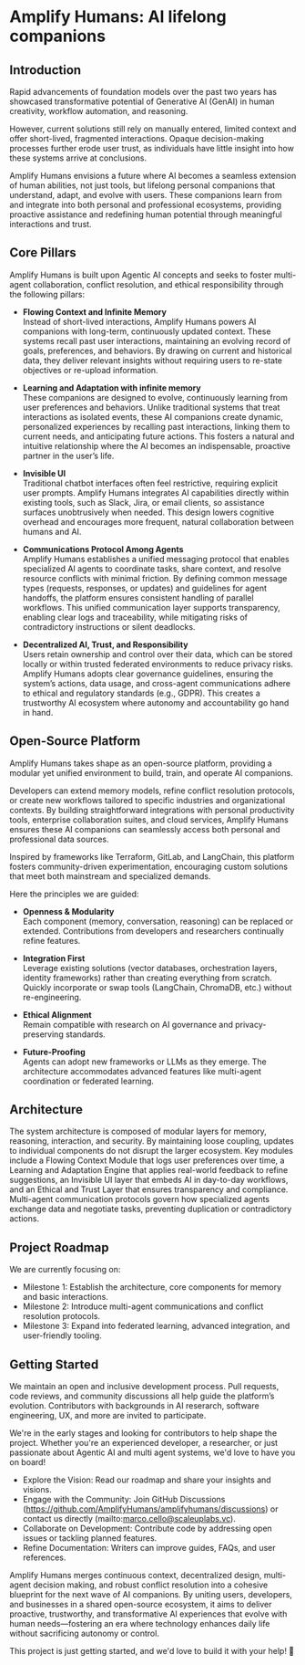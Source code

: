 # Amplify Humans: AI lifelong companions

## Introduction

Rapid advancements of foundation models over the past two years has showcased transformative potential of Generative AI (GenAI) in human creativity, workflow automation, and reasoning.

However, current solutions still rely on manually entered, limited context and offer short-lived, fragmented interactions. Opaque decision-making processes further erode user trust, as individuals have little insight into how these systems arrive at conclusions.

Amplify Humans envisions a future where AI becomes a seamless extension of human abilities, not just tools, but lifelong personal companions that understand, adapt, and evolve with users. These companions learn from and integrate into both personal and professional ecosystems, providing proactive assistance and redefining human potential through meaningful interactions and trust.

## Core Pillars

Amplify Humans is built upon Agentic AI concepts and seeks to foster multi-agent collaboration, conflict resolution, and ethical responsibility through the following pillars:

- **Flowing Context and Infinite Memory** <br>
Instead of short-lived interactions, Amplify Humans powers AI companions with long-term, continuously updated context. These systems recall past user interactions, maintaining an evolving record of goals, preferences, and behaviors. By drawing on current and historical data, they deliver relevant insights without requiring users to re-state objectives or re-upload information.

- **Learning and Adaptation with infinite memory** <br>
These companions are designed to evolve, continuously learning from user preferences and behaviors. Unlike traditional systems that treat interactions as isolated events, these AI companions create dynamic, personalized experiences by recalling past interactions, linking them to current needs, and anticipating future actions. This fosters a natural and intuitive relationship where the AI becomes an indispensable, proactive partner in the user’s life.

- **Invisible UI** <br>
Traditional chatbot interfaces often feel restrictive, requiring explicit user prompts. Amplify Humans integrates AI capabilities directly within existing tools, such as Slack, Jira, or email clients, so assistance surfaces unobtrusively when needed. This design lowers cognitive overhead and encourages more frequent, natural collaboration between humans and AI.

- **Communications Protocol Among Agents** <br>
Amplify Humans establishes a unified messaging protocol that enables specialized AI agents to coordinate tasks, share context, and resolve resource conflicts with minimal friction. By defining common message types (requests, responses, or updates) and guidelines for agent handoffs, the platform ensures consistent handling of parallel workflows. This unified communication layer supports transparency, enabling clear logs and traceability, while mitigating risks of contradictory instructions or silent deadlocks.

- **Decentralized AI, Trust, and Responsibility** <br>
Users retain ownership and control over their data, which can be stored locally or within trusted federated environments to reduce privacy risks. Amplify Humans adopts clear governance guidelines, ensuring the system’s actions, data usage, and cross-agent communications adhere to ethical and regulatory standards (e.g., GDPR). This creates a trustworthy AI ecosystem where autonomy and accountability go hand in hand.

## Open-Source Platform

Amplify Humans takes shape as an open-source platform, providing a modular yet unified environment to build, train, and operate AI companions. 

Developers can extend memory models, refine conflict resolution protocols, or create new workflows tailored to specific industries and organizational contexts. By building straightforward integrations with personal productivity tools, enterprise collaboration suites, and cloud services, Amplify Humans ensures these AI companions can seamlessly access both personal and professional data sources. 

Inspired by frameworks like Terraform, GitLab, and LangChain, this platform fosters community-driven experimentation, encouraging custom solutions that meet both mainstream and specialized demands.

Here the principles we are guided:

- **Openness & Modularity** <br>
Each component (memory, conversation, reasoning) can be replaced or extended. Contributions from developers and researchers continually refine features.

- **Integration First** <br>
Leverage existing solutions (vector databases, orchestration layers, identity frameworks) rather than creating everything from scratch. Quickly incorporate or swap tools (LangChain, ChromaDB, etc.) without re-engineering.

- **Ethical Alignment** <br>
Remain compatible with research on AI governance and privacy-preserving standards.

- **Future-Proofing** <br>
Agents can adopt new frameworks or LLMs as they emerge. The architecture accommodates advanced features like multi-agent coordination or federated learning.

## Architecture
The system architecture is composed of modular layers for memory, reasoning, interaction, and security. By maintaining loose coupling, updates to individual components do not disrupt the larger ecosystem. Key modules include a Flowing Context Module that logs user preferences over time, a Learning and Adaptation Engine that applies real-world feedback to refine suggestions, an Invisible UI layer that embeds AI in day-to-day workflows, and an Ethical and Trust Layer that ensures transparency and compliance. Multi-agent communication protocols govern how specialized agents exchange data and negotiate tasks, preventing duplication or contradictory actions.

## Project Roadmap
We are currently focusing on:
* Milestone 1: Establish the architecture, core components for memory and basic interactions.
* Milestone 2: Introduce multi-agent communications and conflict resolution protocols.
* Milestone 3: Expand into federated learning, advanced integration, and user-friendly tooling.

## Getting Started

We maintain an open and inclusive development process. Pull requests, code reviews, and community discussions all help guide the platform’s evolution. Contributors with backgrounds in AI reserarch, software engineering, UX, and more are invited to participate.

We're in the early stages and looking for contributors to help shape the project. Whether you're an experienced developer, a researcher, or just passionate about Agentic AI and multi agent systems, we'd love to have you on board!

- Explore the Vision: Read our roadmap and share your insights and visions.
- Engage with the Community: Join GitHub Discussions (https://github.com/AmplifyHumans/amplifyhumans/discussions) or contact us directly (mailto:marco.cello@scaleuplabs.vc).
- Collaborate on Development: Contribute code by addressing open issues or tackling planned features.
- Refine Documentation: Writers can improve guides, FAQs, and user references.


Amplify Humans merges continuous context, decentralized design, multi-agent decision making, and robust conflict resolution into a cohesive blueprint for the next wave of AI companions. By uniting users, developers, and businesses in a shared open-source ecosystem, it aims to deliver proactive, trustworthy, and transformative AI experiences that evolve with human needs—fostering an era where technology enhances daily life without sacrificing autonomy or control.

This project is just getting started, and we'd love to build it with your help! 🚀

